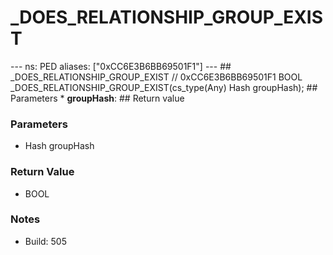 # _DOES_RELATIONSHIP_GROUP_EXIST

--- ns: PED aliases: ["0xCC6E3B6BB69501F1"] --- ## _DOES_RELATIONSHIP_GROUP_EXIST  // 0xCC6E3B6BB69501F1 BOOL _DOES_RELATIONSHIP_GROUP_EXIST(cs_type(Any) Hash groupHash);  ## Parameters * **groupHash**:  ## Return value

### Parameters
* Hash groupHash

### Return Value
* BOOL

### Notes
* Build: 505

